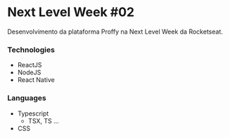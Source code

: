 # Next Level Week #02
Desenvolvimento da plataforma Proffy na Next Level Week da Rocketseat.

### Technologies
* ReactJS
* NodeJS
* React Native

### Languages
* Typescript
    * TSX, TS ...
* CSS
